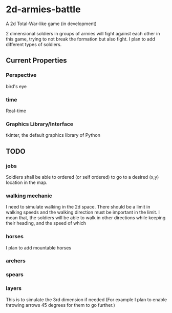 # 2d-armies-battle
A 2d Total-War-like game (in development) 

2 dimensional soldiers in groups of armies will fight against each other in this game, trying to not break the formation but also fight. I plan to add different types of soldiers.

## Current Properties
### Perspective
bird's eye
### time
Real-time
### Graphics Library/Interface
tkinter, the default graphics library of Python

## TODO
### jobs
Soldiers shall be able to ordered (or self ordered) to go to a desired (x,y) location in the map.
### walking mechanic
I need to simulate walking in the 2d space. There should be a limit in walking speeds and the walking direction must be important in the limit. I mean that, the soldiers will be able to walk in other directions while keeping their heading, and the speed of which 
### horses
I plan to add mountable horses
### archers
### spears
### layers
This is to simulate the 3rd dimension if needed (For example I plan to enable throwing arrows 45 degrees for them to go further.)
